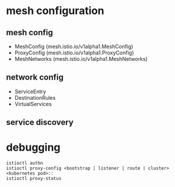 
# mesh configuration
## mesh config
- MeshConfig (mesh.istio.io/v1alpha1.MeshConfig)
- ProxyConfig (mesh.istio.io/v1alpha1.ProxyConfig)
- MeshNetworks (mesh.istio.io/v1alpha1.MeshNetworks)

## network config
- ServiceEntry 
- DestinationRules 
- VirtualServices 

## service discovery

# debugging
```
istioctl authn
istioctl proxy-config <bootstrap | listener | route | cluster>     <kubernetes pod>::
istioctl proxy-status

